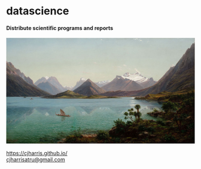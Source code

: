 # datascience
#### Distribute scientific programs and reports
![image](image/Eugène_von_Guérard.jpg)

https://cjharris.github.io/
<br>
cjharrisatru@gmail.com
